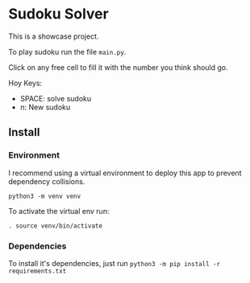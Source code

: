 # Sudoku Solver

This is a showcase project.

To play sudoku run the file `main.py`.

Click on any free cell to fill it with the number you think should go.

Hoy Keys:
- SPACE: solve sudoku
- n: New sudoku

## Install

### Environment

I recommend using a virtual environment to deploy this app to prevent dependency collisions.

`python3 -m venv venv`

To activate the virtual env run:

`. source venv/bin/activate`

### Dependencies

To install it's dependencies, just run `python3 -m pip install -r requirements.txt`
